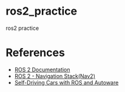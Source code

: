 # ros2_practice
ros2 practice



# References
- [ROS 2 Documentation](https://docs.ros.org/en/rolling/index.html) 
- [ROS 2 - Navigation Stack(Nav2)](https://navigation.ros.org/) 
- [Self-Driving Cars with ROS and Autoware](https://www.apex.ai/autoware-course) 
